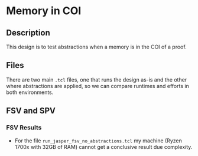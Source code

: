 # Memory in COI
## Description
This design is to test abstractions when a memory is in the COI of a proof.

## Files
There are two main `.tcl` files, one that runs the design as-is and the other
where abstractions are applied, so we can compare runtimes and efforts in 
both environments.

## FSV and SPV
### FSV Results
* For the file `run_jasper_fsv_no_abstractions.tcl` my machine (Ryzen 1700x with 32GB of RAM)
  cannot get a conclusive result due complexity.

